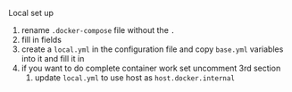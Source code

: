 

Local set up
1. rename `.docker-compose` file without the `.`
2. fill in fields
3. create a `local.yml` in the configuration file and copy `base.yml`  variables into it and fill it in
4. if you want to do complete container work set uncomment 3rd section
   1. update `local.yml` to use host as `host.docker.internal`
